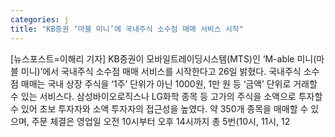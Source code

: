 ```yaml
---
categories: j
title: "KB증권 ‘마블 미니’에 국내주식 소수점 매매 서비스 시작"
---
```

[뉴스포스트=이해리 기자] KB증권이 모바일트레이딩시스템(MTS)인 ‘M-able 미니(마블 미니)’에서 국내주식 소수점 매매 서비스를 시작한다고 26일 밝혔다. 국내주식 소수점 매매는 국내 상장 주식을 ‘1주’ 단위가 아닌 1000원, 1만 원 등 ‘금액’ 단위로 거래할 수 있는 서비스다. 삼성바이오로직스나 LG화학 종목 등 고가의 주식을 소액으로 투자할 수 있어 초보 투자자와 소액 투자자의 접근성을 높였다. 약 350개 종목을 매매할 수 있으며, 주문 체결은 영업일 오전 10시부터 오후 14시까지 총 5번(10시, 11시, 12